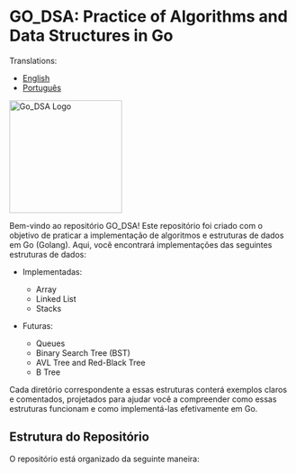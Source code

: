 # GO_DSA: Practice of Algorithms and Data Structures in Go

Translations:
* [English](README.md)
* [Português](README_ptBR.md)


<img src="https://go.dev/blog/go-brand/Go-Logo/PNG/Go-Logo_LightBlue.png" alt="Go_DSA Logo" width="200" height="200">

Bem-vindo ao repositório GO_DSA! Este repositório foi criado com o objetivo de praticar a implementação de algoritmos e estruturas de dados em Go (Golang). Aqui, você encontrará implementações das seguintes estruturas de dados:

- Implementadas:
    - Array
    - Linked List
    - Stacks

- Futuras:
    - Queues
    - Binary Search Tree (BST)
    - AVL Tree and Red-Black Tree
    - B Tree

Cada diretório correspondente a essas estruturas conterá exemplos claros e comentados, projetados para ajudar você a compreender como essas estruturas funcionam e como implementá-las efetivamente em Go.

## Estrutura do Repositório

O repositório está organizado da seguinte maneira:

